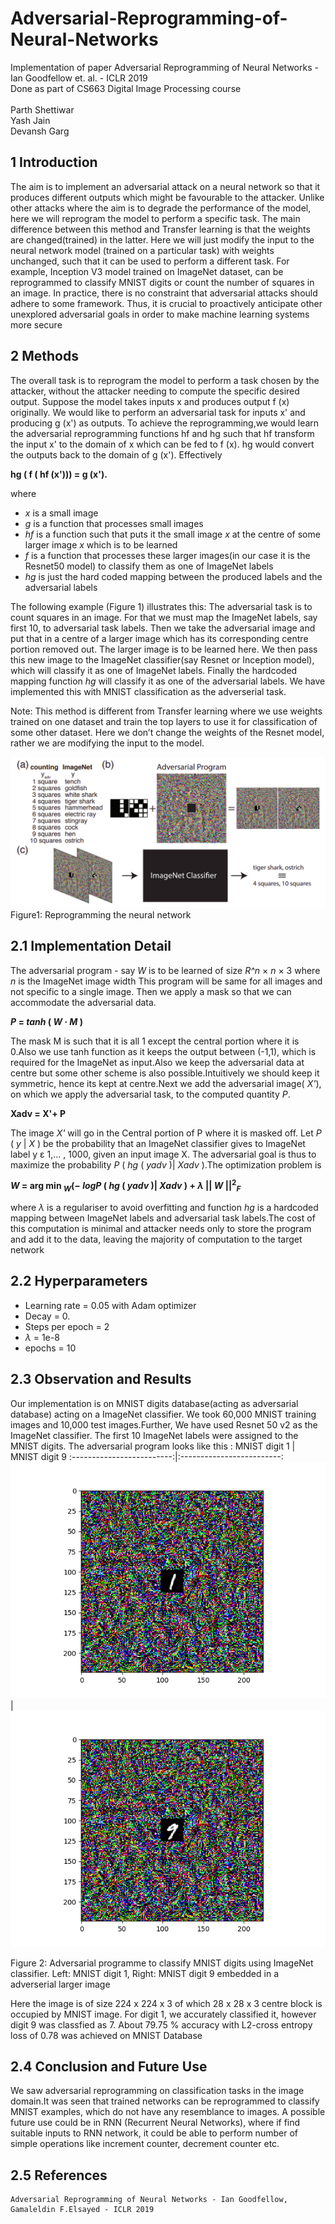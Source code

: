 # Adversarial-Reprogramming-of-Neural-Networks
Implementation of paper Adversarial Reprogramming of Neural Networks - Ian Goodfellow et. al. - ICLR 2019 </br>
Done as part of CS663 Digital Image Processing course </br>
</br>
Parth Shettiwar </br>
Yash Jain </br>
Devansh Garg </br>


## 1 Introduction


The aim is to implement an adversarial attack on a neural network so that it produces different outputs which
might be favourable to the attacker. Unlike other attacks where the aim is to degrade the performance of the
model, here we will reprogram the model to perform a specific task. The main difference between this method
and Transfer learning is that the weights are changed(trained) in the latter. Here we will just modify the input to
the neural network model (trained on a particular task) with weights unchanged, such that it can be used to
perform a different task. For example, Inception V3 model trained on ImageNet dataset, can be reprogrammed
to classify MNIST digits or count the number of squares in an image. In practice, there is no constraint that
adversarial attacks should adhere to some framework. Thus, it is crucial to proactively anticipate other unexplored
adversarial goals in order to make machine learning systems more secure

## 2 Methods


The overall task is to reprogram the model to perform a task chosen by the attacker, without the attacker needing to compute the specific desired output. Suppose the model takes inputs x and produces output f (x) originally. We would like to perform an adversarial task for inputs x' and producing g (x') as outputs. To achieve the reprogramming,we would learn the adversarial reprogramming functions hf and hg such that hf transform the input x' to the domain of x which can be fed to f (x). hg would convert the outputs back to the domain of g (x').
Effectively


**hg ( f ( hf (x'))) = g (x').**


where

- _x_ is a small image
- _g_ is a function that processes small images
- _hf_ is a function such that puts it the small image _x_ at the centre of some larger image _x_ which is to be learned
- _f_ is a function that processes these larger images(in our case it is the Resnet50 model) to classify them as one of ImageNet labels
- _hg_ is just the hard coded mapping between the produced labels and the adversarial labels

The following example (Figure 1) illustrates this:
The adversarial task is to count squares in an image. For that we must map the ImageNet labels, say first 10, to adversarial task labels. Then we take the adversarial image and put that in a centre of a larger image which has its corresponding centre portion removed out. The larger image is to be learned here. We then pass this new image to the ImageNet classifier(say Resnet or Inception model), which will classify it as one of ImageNet labels.
Finally the hardcoded mapping function _hg_ will classify it as one of the adversarial labels.
We have implemented this with MNIST classification as the adverserial task.


Note: This method is different from Transfer learning where we use weights trained on one dataset and train the top layers to use it for classification of some other dataset. Here we don’t change the weights of the Resnet model, rather we are modifying the input to the model.

![](https://github.com/jinga-lala/Adversarial-Reprogramming-of-Neural-Networks/blob/master/Figure_3.png)
Figure1: Reprogramming the neural network

## 2.1 Implementation Detail


The adversarial program - say _W_ is to be learned of size _R^n_ × _n_ × 3 where _n_ is the ImageNet image width This
program will be same for all images and not specific to a single image. Then we apply a mask so that we can
accommodate the adversarial data.

**_P_ = _tanh_ ( _W &#183; M_ )**


The mask M is such that it is all 1 except the central portion where it is 0.Also we use tanh function as it keeps
the output between (-1,1), which is required for the ImageNet as input.Also we keep the adversarial data at centre
but some other scheme is also possible.Intuitively we should keep it symmetric, hence its kept at centre.Next we
add the adversarial image( _X'_), on which we apply the adversarial task, to the computed quantity _P_.


**Xadv = X'+ P**

The image _X'_ will go in the Central portion of P where it is masked off.
Let _P_ ( _y_ | _X_ ) be the probability that an ImageNet classifier gives to ImageNet label y &epsilon; 1,... , 1000, given
an input image X. The adversarial goal is thus to maximize the probability _P_ ( _hg_ ( _yadv_ )| _Xadv_ ).The optimization
problem is

**_W_ = arg min <sub>_W_</sub>(− _logP_ ( _hg_ ( _yadv_ )| _Xadv_ ) + _λ_ || _W_ ||<sup>2</sup><sub>_F_</sub>**

where _λ_ is a regulariser to avoid overfitting and function _hg_ is a hardcoded mapping between ImageNet labels and
adversarial task labels.The cost of this computation is minimal and attacker needs only to store the program and
add it to the data, leaving the majority of computation to the target network

## 2.2 Hyperparameters

- Learning rate = 0.05 with Adam optimizer
- Decay = 0.
- Steps per epoch = 2
- _λ_ = 1e-8
- epochs = 10


## 2.3 Observation and Results

Our implementation is on MNIST digits database(acting as adversarial database) acting on a ImageNet classifier.
We took 60,000 MNIST training images and 10,000 test images.Further, We have used Resnet 50 v2 as the
ImageNet classifier. The first 10 ImageNet labels were assigned to the MNIST digits. The adversarial program
looks like this :
MNIST digit 1         |  MNIST digit 9
:-------------------------:|:-------------------------:
![](https://github.com/jinga-lala/Adversarial-Reprogramming-of-Neural-Networks/blob/master/Figure_1.png) | ![](https://github.com/jinga-lala/Adversarial-Reprogramming-of-Neural-Networks/blob/master/Figure_2.png)

Figure 2: Adversarial programme to classify MNIST digits using ImageNet classifier. Left: MNIST digit 1, Right: MNIST digit 9 embedded in a adverserial larger image


Here the image is of size 224 x 224 x 3 of which 28 x 28 x 3 centre block is occupied by MNIST image.
For digit 1, we accurately classified it, however digit 9 was classfied as 7.
About 79.75 % accuracy with L2-cross entropy loss of 0.78 was achieved on MNIST Database

## 2.4 Conclusion and Future Use

We saw adversarial reprogramming on classification tasks in the image domain.It was seen that trained networks can be reprogrammed to classify MNIST examples, which do not have any resemblance to images.
A possible future use could be in RNN (Recurrent Neural Networks), where if find suitable inputs to RNN network, it could be able to perform number of simple operations like increment counter, decrement counter etc.

## 2.5 References

```
Adversarial Reprogramming of Neural Networks - Ian Goodfellow, Gamaleldin F.Elsayed - ICLR 2019
```


